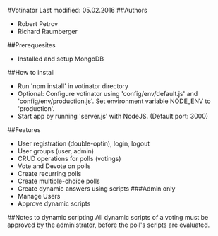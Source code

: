 #Votinator
Last modified: 05.02.2016
##Authors
- Robert Petrov
- Richard Raumberger

##Prerequesites
- Installed and setup MongoDB

##How to install
- Run 'npm install' in votinator directory
- Optional: Configure votinator using 'config/env/default.js' and 'config/env/production.js'. Set environment variable NODE_ENV to 'production'.
- Start app by running 'server.js' with NodeJS. (Default port: 3000)

##Features
- User registration (double-optin), login, logout
- User groups (user, admin)
- CRUD operations for polls (votings)
- Vote and Devote on polls
- Create recurring polls
- Create multiple-choice polls
- Create dynamic answers using scripts
###Admin only
- Manage Users
- Approve dynamic scripts

##Notes to dynamic scripting
All dynamic scripts of a voting must be approved by the administrator, before the poll's scripts are evaluated.

